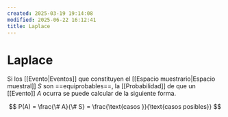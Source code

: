 ```yaml
---
created: 2025-03-19 19:14:08
modified: 2025-06-22 16:12:41
title: Laplace
---
```


# Laplace

Si los [[Evento|Eventos]] que constituyen el [[Espacio muestrario|Espacio muestral]] $S$ son ==equiprobables==, la [[Probabilidad]] de que un [[Evento]] $A$ ocurra se puede calcular de la siguiente forma.

$$
P(A) = \frac{\# A}{\# S} = \frac{\text{casos }}{\text{casos posibles}}
$$
